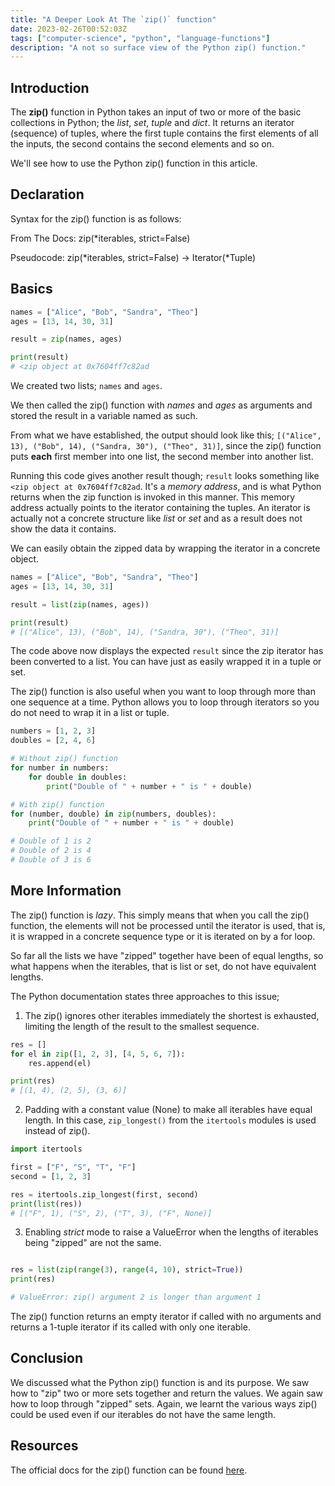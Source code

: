 ```yaml
---
title: "A Deeper Look At The `zip()` function"
date: 2023-02-26T00:52:03Z
tags: ["computer-science", "python", "language-functions"]
description: "A not so surface view of the Python zip() function."
---
```


## Introduction

The __zip()__ function in Python takes an input of two or more of the basic collections in Python; the *list*, *set*, *tuple* and *dict*.
It returns an iterator (sequence) of tuples, where the first tuple contains the first elements of all the inputs, the second contains the second elements and so on.

We'll see how to use the Python zip() function in this article.

## Declaration

Syntax for the zip() function is as follows:

From The Docs: zip(*iterables, strict=False)

Pseudocode: zip(*iterables, strict=False) -> Iterator(*Tuple)

## Basics

```python
names = ["Alice", "Bob", "Sandra", "Theo"]
ages = [13, 14, 30, 31]

result = zip(names, ages)

print(result)
# <zip object at 0x7604ff7c82ad
```

We created two lists; `names` and `ages`.

We then called the zip() function with _names_ and _ages_ as arguments and stored the result in a variable named as such. 


From what we have established, the output should look like this;
`[("Alice", 13), ("Bob", 14), ("Sandra, 30"), ("Theo", 31)]`,
since the zip() function puts **each** first member into one list, the second member into another list.

Running this code gives another result though; `result` looks something like `<zip object at 0x7604ff7c82ad`.
It's a *memory address*, and is what Python returns when the zip function is invoked in this manner.
This memory address actually points to the iterator containing the tuples. An iterator is actually not a concrete structure like *list* or *set* and as a result does not show the data it contains.

We can easily obtain the zipped data by wrapping the iterator in a concrete object.

```python
names = ["Alice", "Bob", "Sandra", "Theo"]
ages = [13, 14, 30, 31]

result = list(zip(names, ages))

print(result)
# [("Alice", 13), ("Bob", 14), ("Sandra, 30"), ("Theo", 31)]
```

The code above now displays the expected `result` since the zip iterator has been converted to a list.
You can have just as easily wrapped it in a tuple or set.


The zip() function is also useful when you want to loop through more than one sequence at a time. Python allows you to loop through iterators so you do not need to wrap it in a list or tuple.

```python
numbers = [1, 2, 3]
doubles = [2, 4, 6]

# Without zip() function
for number in numbers:
	for double in doubles:
		print("Double of " + number + " is " + double)

# With zip() function
for (number, double) in zip(numbers, doubles):
	print("Double of " + number + " is " + double)

# Double of 1 is 2
# Double of 2 is 4
# Double of 3 is 6
```

## More Information

The zip() function is *lazy*. This simply means that when you call the zip() function, the elements will not be processed until the iterator is used, that is, it is wrapped in a concrete sequence type or it is iterated on by a for loop.

So far all the lists we have "zipped" together have been of equal lengths, so what happens when the iterables, that is list or set, do not have equivalent lengths.

The Python documentation states three approaches to this issue;

1. The zip() ignores other iterables immediately the shortest is exhausted, limiting the length of the result to the smallest sequence.

```python
res = []
for el in zip([1, 2, 3], [4, 5, 6, 7]):
	res.append(el)

print(res)
# [(1, 4), (2, 5), (3, 6)]
```

2. Padding with a constant value (None) to make all iterables have equal length. In this case, `zip_longest()` from the `itertools` modules is used instead of zip().

```python
import itertools

first = ["F", "S", "T", "F"]
second = [1, 2, 3]

res = itertools.zip_longest(first, second)
print(list(res))
# [("F", 1), ("S", 2), ("T", 3), ("F", None)]
```

3. Enabling *strict* mode to raise a ValueError when the lengths of iterables being "zipped" are not the same.

```python

res = list(zip(range(3), range(4, 10), strict=True))
print(res)

# ValueError: zip() argument 2 is longer than argument 1
```

The zip() function returns an empty iterator if called with no arguments and returns a 1-tuple iterator if its called with only one iterable.


## Conclusion

We discussed what the Python zip() function is and its purpose.
We saw how to "zip" two or more sets together and return the values. We again saw how to loop through "zipped" sets.
Again, we learnt the various ways zip() could be used even if our iterables do not have the same length.

## Resources

The official docs for the zip() function can be found [here](https://docs.python.org/3/library/functions.html#zip).

